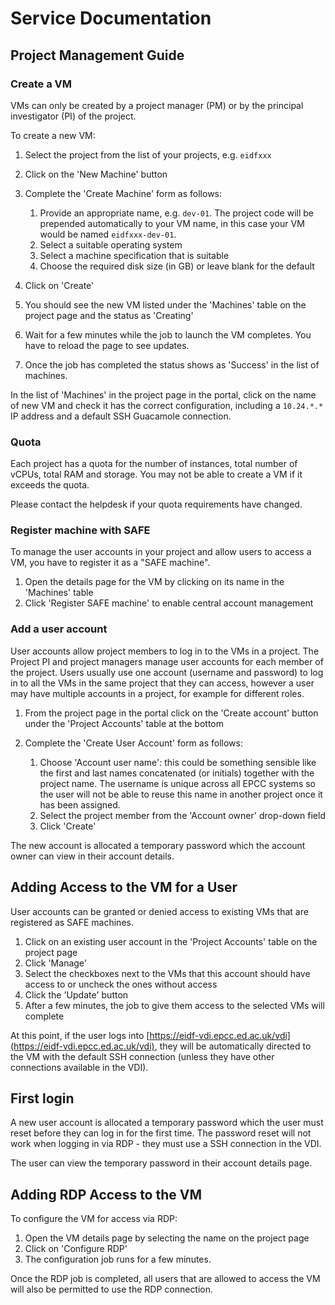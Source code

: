 # Service Documentation

## Project Management Guide

### Create a VM

VMs can only be created by a project manager (PM) or by the principal investigator (PI) of the project.

To create a new VM:

1. Select the project from the list of your projects, e.g. `eidfxxx`
1. Click on the 'New Machine' button
1. Complete the 'Create Machine' form as follows:

    1. Provide an appropriate name, e.g. `dev-01`. The project code will be prepended automatically
        to your VM name, in this case your VM would be named `eidfxxx-dev-01`.
    1. Select a suitable operating system
    1. Select a machine specification that is suitable
    1. Choose the required disk size (in GB) or leave blank for the default

1. Click on 'Create'
1. You should see the new VM listed under the 'Machines' table on the project page and the status as 'Creating'
1. Wait for a few minutes while the job to launch the VM completes.
    You have to reload the page to see updates.
1. Once the job has completed the status shows as 'Success' in the list of machines.

In the list of 'Machines' in the project page in the portal, click on the name of new VM
and check it has the correct configuration,
including a `10.24.*.*` IP address and a default SSH Guacamole connection.

### Quota

Each project has a quota for the number of instances, total number of vCPUs, total RAM and storage.
You may not be able to create a VM if it exceeds the quota.

Please contact the helpdesk if your quota requirements have changed.

### Register machine with SAFE

To manage the user accounts in your project and allow users to access a VM,
you have to register it as a "SAFE machine".

1. Open the details page for the VM by clicking on its name in the 'Machines' table
1. Click 'Register SAFE machine' to enable central account management

### Add a user account

User accounts allow project members to log in to the VMs in a project.
The Project PI and project managers manage user accounts for each member of the project.
Users usually use one account (username and password) to log in to all the VMs in the same project that they can access,
however a user may have multiple accounts in a project, for example for different roles.

1. From the project page in the portal click on the 'Create account' button under the 'Project Accounts' table at the bottom
1. Complete the 'Create User Account' form as follows:

    1. Choose 'Account user name': this could be something sensible like the first and last names
    concatenated (or initials) together with the project name.
    The username is unique across all EPCC systems so the user will not be able to reuse this name
    in another project once it has been assigned.
    1. Select the project member from the 'Account owner' drop-down field
    1. Click 'Create'

The new account is allocated a temporary password which the account owner can view
in their account details.

## Adding Access to the VM for a User

User accounts can be granted or denied access to existing VMs that are registered as SAFE machines.

1. Click on an existing user account in the 'Project Accounts' table on the project page
1. Click 'Manage'
1. Select the checkboxes next to the VMs that this account should have access to
or uncheck the ones without access
1. Click the 'Update' button
1. After a few minutes, the job to give them access to the selected VMs will complete

At this point, if the user logs into [https://eidf-vdi.epcc.ed.ac.uk/vdi](https://eidf-vdi.epcc.ed.ac.uk/vdi),
they will be automatically directed to the VM with the default SSH connection (unless they have other connections available in the VDI).

## First login

A new user account is allocated a temporary password which the user must reset before they
can log in for the first time.
The password reset will not work when logging in via RDP -
they must use a SSH connection in the VDI.

The user can view the temporary password in their account details page.

## Adding RDP Access to the VM

To configure the VM for access via RDP:

1. Open the VM details page by selecting the name on the project page
1. Click on 'Configure RDP'
1. The configuration job runs for a few minutes.

Once the RDP job is completed, all users that are allowed to access the VM
will also be permitted to use the RDP connection.

<!--
## Online support
-->
